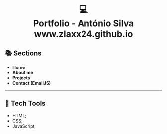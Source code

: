 <h1 align="center">
  💻<br>Portfolio - António Silva
  <br>www.zlaxx24.github.io
</h1> 

## 📚 Sections

- **Home** 
- **About me** 
- **Projects** 
- **Contact (EmailJS)** 
---

## 💼 Tech Tools

- HTML;
- CSS;
- JavaScript;
